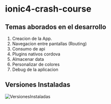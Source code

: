 # ionic4-crash-course

## Temas aborados en el desarrollo

1. Creacion de la App.
2. Navegacion entre pantallas (Routing)
3. Consumo de api
4. Plugins nativos cordova
5. Almacenar data
6. Personalizar de colores
7. Debug de la aplicacion

## Versiones Instaladas

![VersionesInstaladas](http://prntscr.com/o4iz7g "VersionesInstaladas")